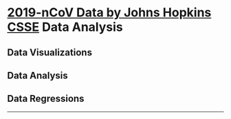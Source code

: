 # [2019-nCoV Data by Johns Hopkins CSSE](https://github.com/CSSEGISandData/COVID-19) Data Analysis


## Data Visualizations
## Data Analysis
## Data Regressions

---
